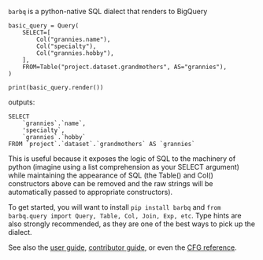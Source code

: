 `barbq` is a python-native SQL dialect that renders to BigQuery

```
basic_query = Query(
    SELECT=[
        Col("grannies.name"),
        Col("specialty"),
        Col("grannies.hobby"),
    ],
    FROM=Table("project.dataset.grandmothers", AS="grannies"),
)

print(basic_query.render())
```

outputs:

```
SELECT
    `grannies`.`name`,
    'specialty`,
    `grannies`.`hobby`
FROM `project`.`dataset`.`grandmothers` AS `grannies`
```

This is useful because it exposes the logic of SQL to the machinery of python (imagine using a list comprehension as your SELECT argument) while maintaining the appearance of SQL (the Table() and Col() constructors above can be removed and the raw strings will be automatically passed to appropriate constructors).

To get started, you will want to install `pip install barbq` and `from barbq.query import Query, Table, Col, Join, Exp, etc`. Type hints are also strongly recommended, as they are one of the best ways to pick up the dialect.

See also the [user guide](docs/USER.md), [contributor guide](docs/CONTRIBUTOR.md), or even the [CFG reference](docs/CFG.md).
